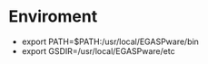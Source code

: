 # Enviroment
  - export PATH=$PATH:/usr/local/EGASPware/bin
  - export GSDIR=/usr/local/EGASPware/etc
